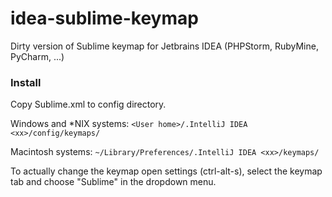 idea-sublime-keymap
===================

Dirty version of Sublime keymap for Jetbrains IDEA (PHPStorm, RubyMine, PyCharm, ...)

### Install

Copy Sublime.xml to config directory.

Windows and *NIX systems: `<User home>/.IntelliJ IDEA <xx>/config/keymaps/`

Macintosh systems: `~/Library/Preferences/.IntelliJ IDEA <xx>/keymaps/`

To actually change the keymap open settings (ctrl-alt-s), select the keymap tab and choose "Sublime" in the dropdown menu.
